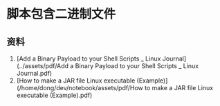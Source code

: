 

# 脚本包含二进制文件

## 资料

1. [Add a Binary Payload to your Shell Scripts _ Linux Journal](../assets/pdf/Add a Binary Payload to your Shell Scripts _ Linux Journal.pdf)
2. [How to make a JAR file Linux executable (Example)](/home/dong/dev/notebook/assets/pdf/How to make a JAR file Linux executable (Example).pdf)